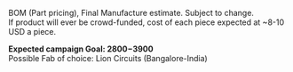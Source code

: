 BOM (Part pricing), Final Manufacture estimate.   Subject to change. 
<br>
If product will ever be crowd-funded, cost of each piece expected at ~8-10 USD a piece. 

<b>Expected campaign Goal: $2800-$3900 </b>
<br>
Possible Fab of choice: Lion Circuits (Bangalore-India) 
